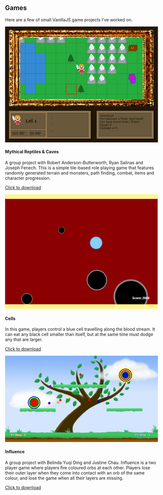 ## Games

Here are a few of small VanillaJS game projects I've worked on.

![Mythical Reptiles and Caves screenshot](/images/games/mrc.png)
#### Mythical Reptiles &amp; Caves 

A group project with Robert Anderson-Butterworth, Ryan Salinas and Joseph Fenech. This is a simple tile-based role playing game that features randomly generated terrain and monsters, path finding, combat, items and character progression.

[Click to download](https://kyymichelle.github.io/games/mythical_reptiles.zip)  

![Cells screenshot](/images/games/cells.png)
#### Cells
In this game, players control a blue cell travelling along the blood stream. It can eat any black cell smaller than itself, but at the same time must dodge any that are larger.

[Click to download](https://kyymichelle.github.io/games/cells.zip)

![Influence screenshot](/images/games/inf.png)
#### Influence
A group project with Belinda Yuqi Ding and Justine Chau. Influence is a two player game where players fire coloured orbs at each other. Players lose their outer layer when they come into contact with an orb of the same colour, and lose the game when all their layers are missing.

[Click to download](https://kyymichelle.github.io/games/influence.zip)
